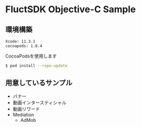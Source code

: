 # FluctSDK Objective-C Sample

## 環境構築

```
Xcode: 11.3.1
cocoapods: 1.8.4
```

CocoaPodsを使用します

```sh
$ pod install --repo-update
```

## 用意しているサンプル

- バナー
- 動画インタースティシャル
- 動画リワード
- Mediation
    - AdMob